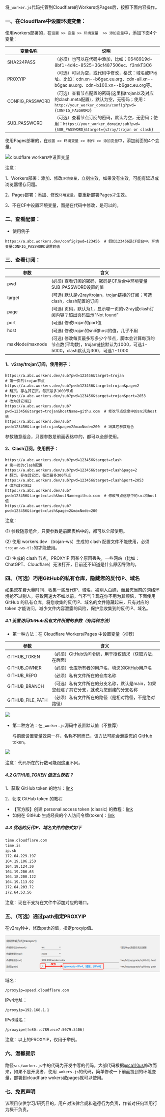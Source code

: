 将`_worker.js`代码托管到Cloudflare的Workers或Pages后，按照下面内容操作。

### 一、在Cloudflare中设置环境变量：

使用workers部署的，在`设置 >> 变量 >> 环境变量  >> 添加变量`中，添加下面4个变量：

| **变量名称**    | **说明**                                                     |
| --------------- | ------------------------------------------------------------ |
| SHA224PASS      | （必须）也可以在代码中添加，比如：0648919d-8bf1-4d4c-8525-36cf487506ec、f3mkT3C6 |
| PROXYIP         | （可选）可以为空，或代码中修改，格式：域名或IP地址。比如：cdn.xn--b6gac.eu.org、cdn-all.xn--b6gac.eu.org、cdn-b100.xn--b6gac.eu.org等。 |
| CONFIG_PASSWORD | （可选）查看节点配置的密码(这里指trojan以及对应的clash.meta配置)，默认为空，无密码；使用：`http://your_worker_domain/config?pwd={CONFIG_PASSWORD}` |
| SUB_PASSWORD    | （可选）查看节点订阅的密码，默认为空，无密码；使用：`https://your_worker_domain/sub?pwd={SUB_PASSWORD}&target={v2ray/trojan or clash}` |

使用Pages部署的，在`设置 >> 环境变量 >> 制作 >> 添加变量`中，添加前面的4个变量。

<img src="images\cf变量.png" title="cloudflare workers中设置变量" />

注意：

1、Workers部署：添加、修改`环境变量`，立刻生效，如果没有生效，可能有延迟或浏览器缓存问题。

2、Pages部署：添加、修改`环境变量`，要重新部署Pages才生效。

3、不在CF中设置环境变量，而是在代码中修改，是可以的。

### 二、查看配置：

- 使用例子

```
https://a.abc.workers.dev/config?pwd=123456  # 假如123456是CF后台中，环境变量CONFIG_PASSWORD设置的值
```

### 三、查看订阅：

| 参数            | 含义                                                         |
| --------------- | ------------------------------------------------------------ |
| pwd             | (必须) 查看订阅的密码，密码是CF后台中环境变量SUB_PASSWORD设置的值 |
| target          | (可选) 默认是v2ray/trojan，trojan链接的订阅；可选 clash，clash配置的订阅 |
| page            | (可选) 页码，默认为1，显示哪一页的v2ray或clash订阅内容？超出页码显示"Not found" |
| port            | (可选) 修改trojan的port值                                    |
| host            | (可选) 修改trojan的sni和host的值，几乎不用                   |
| maxNode/maxnode | (可选) 修改每页最多写多少个节点，脚本会计算每页的节点数(平均数)，trojan链接默认为1000，可选1-5000，clash默认为300，可选1-1000 |

#### 1、v2ray/trojan订阅，使用例子：

```
https://a.abc.workers.dev/sub?pwd=123456&target=trojan                    # 第一页的trojan节点
https://a.abc.workers.dev/sub?pwd=123456&target=trojan&page=2              # 翻页，存在其它页，每页最多1000节点
https://a.abc.workers.dev/sub?pwd=123456&target=trojan&port=2053           # 改为其它端口
https://a.abc.workers.dev/sub?pwd=123456&target=trojan&hostName=githu.com  # 修改节点信息中的sni和host值
https://a.abc.workers.dev/sub?pwd=123456&target=trojan&page=2&maxNode=200  # 跟其它参数组合
```

参数随意组合，只要参数是前面表格中的，都可以全部使用。

#### 2、Clash订阅，使用例子：

```
https://a.abc.workers.dev/sub?pwd=123456&target=clash                     # 第一页的clash配置
https://a.abc.workers.dev/sub?pwd=123456&target=clash&page=2              # 翻页，存在其它页，每页最多300节点
https://a.abc.workers.dev/sub?pwd=123456&target=clash&port=2053           # 改为其它端口
https://a.abc.workers.dev/sub?pwd=123456&target=clash&hostName=github.com  # 修改节点信息中的sni和host值
https://a.abc.workers.dev/sub?pwd=123456&target=clash&page=2&maxNode=200
```

注意：

(1) 参数随意组合，只要参数是前面表格中的，都可以全部使用。

(2) 使用 workers.dev （trojan-ws）生成的 clash 配置文件不能使用，必须 `trojan-ws-tls`的才能使用。

(3) 生成的 clash 节点，PROXYIP 因某个原因丢失，一些网站（比如：ChatGPT、Cloudflare）无法打开，目前还不知道是什么原因导致的。

### 四、（可选）巧用GitHub的私有仓库，隐藏您的反代IP、域名

如果您花费大量时间，收集一些反代IP、域名，被别人白嫖，而且您当前的网络环境抢不过别人，导致网速大不如以前，气不气？现在你不用为其烦恼，下面使用 GitHub 的私有仓库，将您收集的反代IP、域名的文件隐藏起来，只有对应的 token 才能访问，减少文件内容泄露的风险，保护您收集到的反代IP、域名。

##### 4.1 设置访问GitHub私有文件所需的参数（有两种方法）

- 第一种方法：在 Cloudflare Workers/Pages 中设置变量（推荐）


| 参数             | 含义                                                         |
| ---------------- | ------------------------------------------------------------ |
| GITHUB_TOKEN     | （必须）GitHub访问令牌，用于授权请求（获取方法，在后面）     |
| GITHUB_OWNER     | （必须）仓库所有者的用户名，填您的GitHub用户名               |
| GITHUB_REPO      | （必须）私有文件所在的仓库名称                               |
| GITHUB_BRANCH    | （可选）私有文件所在的分支名称，默认是main，如果您创建了其它分支，就改为您创建的分支名称 |
| GITHUB_FILE_PATH | （必须）私有文件所在的路径（是相对路径，不是绝对路径）       |

<img src="images\GitHub相关变量.png" />

- 第二种方法：在`_worker.js`源码中设置默认值（不推荐）

  与前面设置变量效果一样，名称不同而已，该方法可能会泄露您的 GitHub token。

<img src="images\GitHub相关变量2.png" />

注意：代码所在的行数可能跟这里不同。

##### 4.2 GITHUB_TOKEN 值怎么获取？

1、获取 GitHub token 的地址：[link](https://github.com/settings/tokens)

2、获取 GitHub token 的教程

- 【官方版】创建 personal access token (classic) 的教程：[link](https://docs.github.com/zh/enterprise-server@3.10/authentication/keeping-your-account-and-data-secure/managing-your-personal-access-tokens#%E5%88%9B%E5%BB%BA-personal-access-token-classic)
- 如何在 GitHub 生成经典的个人访问令牌(token)：[link](https://medium.com/@mbohlip/how-to-generate-a-classic-personal-access-token-in-github-04985b5432c7)

##### 4.3 优选的反代IP、域名文件的格式如下

```txt
time.cloudflare.com
time.is
ip.sb
172.64.229.197
104.19.106.250
104.19.124.30
104.19.206.63
104.18.200.122
104.19.113.92
172.64.203.72
172.64.53.56
```
注意：现在不支持在文件中添加对应的端口。

### 五、（可选）通过path指定PROXYIP

在v2rayN中，修改path的值，指定proxyip值。

<img src="images\path设置proxyip.png" />

域名：

```
/proxyip=speed.cloudflare.com
```

IPv4地址：

```
/proxyip=192.168.1.1
```

IPv6域名：

```
/proxyip=[fe80::c789:ece7:5079:3406]
```

注意：以上的PROXYIP，仅用于举例。

### 六、温馨提示

路径`src/worker.js`中的代码为开发中写的代码，大部代码根据[@ca110us](https://github.com/ca110us/epeius/blob/main/src/worker.js)修改而来，如果不是开发者，使用`_wokers.js`的代码，简单修改一下前面提到的环境变量，部署到cloudflare wokers或pages就可以使用。

### 七、免责声明

该项目仅供学习/研究目的，用户对法律合规和道德行为负责，作者对任何滥用行为概不负责。
